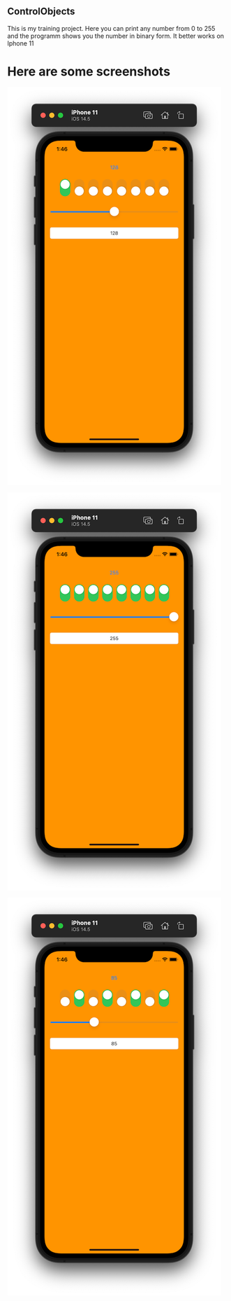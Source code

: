 ## ControlObjects
This is my training project. Here you can print any number from 0 to 255 and the programm shows you the number in binary form. It better works on Iphone 11

# Here are some screenshots
![Screenshot #1](https://github.com/matildaz/ControlObjects/blob/main/Screenshots/ScreenView1.png)

![Screenshot #2](https://github.com/matildaz/ControlObjects/blob/main/Screenshots/ScreenView2.png)

![Screenshot #3](https://github.com/matildaz/ControlObjects/blob/main/Screenshots/ScreenView3.png)
